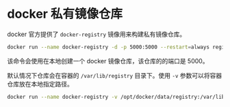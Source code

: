 # docker 私有镜像仓库

docker 官方提供了 `docker-registry` 镜像用来构建私有镜像仓库。

```sh
docker run --name docker-registry -d -p 5000:5000 --restart=always registry
```

该命令会使用在本地创建一个 docker 镜像仓库，该仓库的的端口是 5000。

默认情况下仓库会在容器的 `/var/lib/registry` 目录下。使用 `-v` 参数可以将容器仓库放在本地指定路径。

```sh
docker run --name docker-registry -v /opt/docker/data/registry:/var/lib/registry -d -p 5000:5000 --restart=always registry
```

